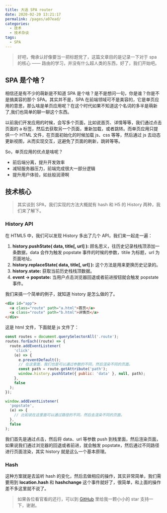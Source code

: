 ```yaml
---
title: 大话 SPA router
date: 2020-02-20 13:21:17
permalink: /pages/a07ead/
categories:
  - 技术
  - 技术杂谈
tags:
  - SPA
---
```


> 好吧，俺承认好像要当一把标题党了，这篇文章目的是记录一下对于 spa 的核心 —— 路由的学习，并没有什么超人类的东西，好了，我们开始吧。

## SPA 是个啥？

相信还是有不少的萌新是不知道 SPA 是个啥？是不是想问一句，你是谁？你是不是搞美容的那个 SPA。其实并不是，SPA 在前端领域可不是美容的，它是单页应用的意思，那么啥是单页应用呢？在这个时代如果不知道这个名词的多半是萌新了,我们也简单的聊一聊这个东西。

以前我们开发应用的时候，会写多个页面，比如说首页、详情等等，我们通过点击页面的 a 标签，然后去获取另一个页面，重新加载，或者跳转。而单页应用只提供一个 HTML 文件，在页面初始化的时候加载 js、css 等等，然后通过 js 去动态更新视图，从而实现交互，这避免了页面的刷新，跳转等等。

So，单页应用的优点是啥呢？

- 前后端分离，提升开发效率
- 减轻服务器压力，前端完成很大一部分逻辑
- 提升用户体验，如丝般润滑啊

## 技术核心

> 其实谈到 SPA，我们实现的方法大概就有 hash 和 H5 的 History 两种，我们来了解下。

### History API

在 HTML5 中，我们可以发现 History 多出了几个 API，我们来一起走一遍：

1. **history.pushState( data, title[, url] ):** 顾名思义，往历史记录栈栈顶添加一条数据，data 会作为触发 popstate 事件的时候的参数，titile 为标题，url 为页面地址。
2. **history.replaceState( data, title[, url] ):** 这个方法是用来更换历史记录的。
3. **history.state:** 获取当前历史栈栈顶数据。
4. **event -> popstate:** 当用户点击浏览器回退或者前进按钮就会触发 popstate 事件。

我们来搞一个简单的例子，就知道 history 是怎么做的了。

```html
<div id="app">
  <a class="route" path="a.html">首页</a>
  <a class="route" path="b.html">详情页</a>
</div>
```

这是 html 文件，下面就是 js 文件了：

```js
const routes = document.querySelectorAll('.route');
routes.forEach((route) => {
  route.addEventListener(
    'click',
    (e) => {
      e.preventDefault();
      // 在这里面，我们也是可以通过参数的不同，然后渲染不同的页面。
      const path = route.getAttribute('path');
      window.history.pushState({ public: 'data' }, null, path);
    },
    false
  );
});

window.addEventListener(
  'popstate',
  (e) => {
    // 比如说在这里面可以通过路径的不同，然后去渲染不同的页面。
  },
  false
);
```

我们首先是通过点击，然后将 data、url 等参数 push 到栈里面，然后渲染页面，如果说我们通过浏览器的回退或者前进，就会触发 popstate，然后通过不同路径进行页面渲染，其实 history 就是这么一个基本原理。

### Hash

这种方案就是去监听 hash 的变化，然后去做相应的操作，其实非常简单，我们需要用到 **location.hash** 和 **hashchange** 这个事件就好了，很简单，和上面的操作差不多这里就不说了。

> 如果各位看官看的还行，可以到 [GitHub](https://github.com/balancelove/readingNotes) 里给我一颗小小的 star 支持一下，谢谢。
